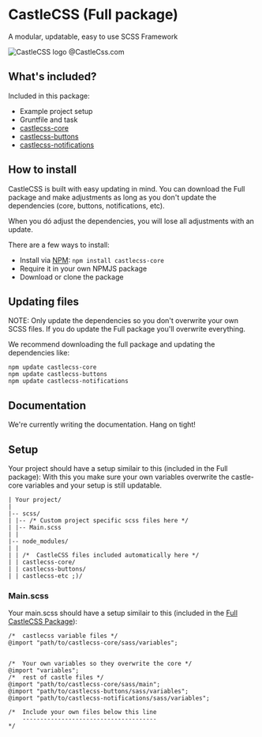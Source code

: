 # CastleCSS (Full package)
A modular, updatable, easy to use SCSS Framework

![CastleCSS logo @CastleCss.com](https://www.doordarius.nl/castlecss-logo-250.png)

## What's included?
Included in this package:
- Example project setup
- Gruntfile and task
- [castlecss-core](https://github.com/CastleCSS/castlecss-core)
- [castlecss-buttons](https://github.com/CastleCSS/castlecss-buttons)
- [castlecss-notifications](https://github.com/CastleCSS/castlecss-notifications)

## How to install
CastleCSS is built with easy updating in mind.
You can download the Full package and make adjustments as long as you don't update the dependencies (core, buttons, notifications, etc).

When you dó adjust the dependencies, you will lose all adjustments with an update.

There are a few ways to install:

- Install via [NPM](https://www.npmjs.com/): ```npm install castlecss-core```
- Require it in your own NPMJS package
- Download or clone the package

## Updating files

NOTE: Only update the dependencies so you don't overwrite your own SCSS files. If you do update the Full package you'll overwrite everything. 

We recommend downloading the full package and updating the dependencies like:
```
npm update castlecss-core
npm update castlecss-buttons
npm update castlecss-notifications
```

## Documentation
We're currently writing the documentation. Hang on tight!

## Setup
Your project should have a setup similair to this (included in the Full package):
With this you make sure your own variables overwrite the castle-core variables and your setup is still updatable.

```
| Your project/
|
|-- scss/ 
| |-- /* Custom project specific scss files here */
| |-- Main.scss
| |
|-- node_modules/
| | 
| | /*	CastleCSS files included automatically here */
| | castlecss-core/
| | castlecss-buttons/
| | castlecss-etc ;)/
```

### Main.scss
Your main.scss should have a setup similair to this (included in the [Full CastleCSS Package](https://github.com/CastleCSS/castlecss)):

```
/*  castlecss variable files */
@import "path/to/castlecss-core/sass/variables";


/*  Your own variables so they overwrite the core */
@import "variables";
/*  rest of castle files */
@import "path/to/castlecss-core/sass/main";
@import "path/to/castlecss-buttons/sass/variables";
@import "path/to/castlecss-notifications/sass/variables";
 
/*  Include your own files below this line
    --------------------------------------
*/
```
